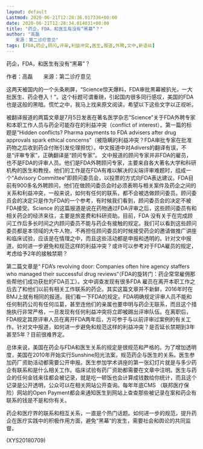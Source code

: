 ```yaml
---
layout: default
Lastmod: 2020-06-21T12:28:36.017336+00:00
date: 2020-06-21T12:28:34.014031+00:00
title: "药企，FDA，和医生有没有“黑幕”？"
author: "高磊
　　来源：第二诊疗意见"
tags: [FDA,药企,顾问,评审,利益冲突,医生,报道,外聘,文中,新语丝]
---
```


药企，FDA，和医生有没有“黑幕”？

作者：高磊　　来源：第二诊疗意见

这两天被国内的一个头条刷屏，“Science惊天爆料，FDA审批黑幕被扒光，一大批医生、药企卷入！”。这个标题可谓重磅，引起国内很多同行感叹，美国的FDA也是这般的黑暗。慌忙之中，我马上找来原文阅读，希望以下这些文字以正视听。

被翻译报道的两篇文章是7月5日发表在著名医学杂志“Science”关于FDA外聘专家和本职工作人员与药企可能存在的利益冲突（conflict of interest）。第一篇的标题是“Hidden conflicts? Pharma payments to FDA advisers after drug approvals spark ethical concerns”（被隐瞒的利益冲突？FDA审批专家在批准药物之后收到药企付账引发伦理担忧）。中文报道中对Adivers的翻译有误，不是“评审专家”，正确翻译是“顾问专家”。 文中报道的顾问专家并非FDA的雇员，也不是FDA的评审人员。他们是FDA外聘顾问专家，主要来自各大著名大学和科研机构的医生和教授。他们的工作是在FDA有难以解决的尖端评审难题时，组成一个“Advisory Committee”即顾问委员会，以投票的方式向FDA表达建议。FDA目前有900多名外聘顾问，他们在做顾问委员会时必须表明与相关案件及药企之间的关系和利益冲突，一般来说，如何有任何的联系，都不会被选做顾问委员。顾问委员会的决定只是作为FDA的一个参考，有时候我们看到，顾问委员会的决定不被FDA接受。Science 的这篇报道是说在药物通过FDA评审之后，这些顾问委员有和相关药企的经济来往，主要是旅差费和科研资助。目前，FDA 没有关于在完成顾问工作后多长时间之内顾问委员不能与药企有接触的规定。我们可以看到这些顾问委员都是本领域的大牛人物，不再担任顾问委员的时候接受药企的邀请做推广讲座和临床试验，应该是在情理之中，而且这些活动都是申报和透明的。针对文中报道，如何进一步避免和规范这样的利益冲突？或许可以参考对于FDA雇员的规定，考虑给予2年的接触禁期？

第二篇文章是“ FDA’s revolving door: Companies often hire agency staffers who managed their successful drug reviews“（FDA的旋转门：药企常常雇佣那些帮他们成功获批的FDA员工）。文中调查发现有很多FDA 雇员在离开本职工作之后去了和他们以前有相关工作联系的药企。其实这篇文章并不新鲜，2016年时在BMJ上就有相同的报道。我们看一下FDA的规定。FDA明确规定评审人员不能和任何制药公司有任何瓜葛，甚至连他们的亲属也要申明与药企无联系，而且这个措施执行非常严格，一旦发现有任何利益冲突将立即被踢出评审队伍。在离职后，FDA规定其原评审人员在离开FDA两年后，方可参于与以前评审过案例的有关工作。针对文中报道，如何进一步避免和规范这样的利益冲突？是否延长禁期到3年甚至5年？目前很难界定。

总体来说，美国在药企与FDA和医生关系的规定是很规范和严格的。为了增加透明度，美国在2010年开始实行Sunshine阳光法案，规范药企与医生的关系。医生参加药厂资助活动都需要公开申报。医生参加学术讲座的第一张幻灯片就是与多少药企有联系和是什么相关工作。临床试验有药厂资助都需要在文章中注明。医生与药企的任何金钱来往都会被记录，就是吃一顿饭也会计算成钱数给你统计，而且这个记录是公开透明，公众可以在相关网站公开查询。每年年底CMS （联邦医疗保险）网站的Open Payment都会来通知医生到网站上查查那些被记录在案和药企有联系的钱是不是和你有关。

药企和医疗界的联系和相互关系，一直是个热门话题。如何进一步的规范，提升药企在医疗实践中的积极作用方面，避免“黑幕“的发生，需要社会和舆论的共同监督。

(XYS20180709)

